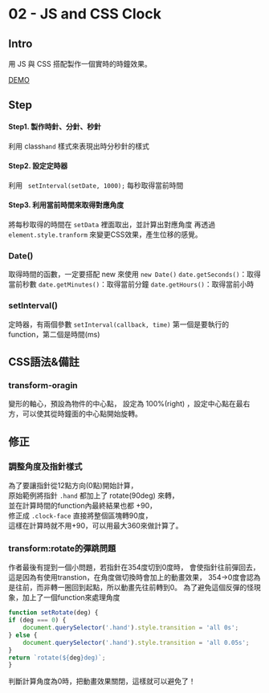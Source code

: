 # **02 - JS and CSS Clock**

## **Intro**

用 JS 與 CSS 搭配製作一個實時的時鐘效果。

[DEMO](https://syj0905.github.io/JavaScript30/02_JS-and-CSS-Clock/index-CloudSu.html)

## **Step**

#### Step1. 製作時針、分針、秒針
利用 class`hand` 樣式來表現出時分秒針的樣式

#### Step2. 設定定時器
利用 ` setInterval(setDate, 1000);` 每秒取得當前時間

#### Step3. 利用當前時間來取得對應角度
將每秒取得的時間在 `setData` 裡面取出，並計算出對應角度
再透過 `element.style.tranform` 來變更CSS效果，產生位移的感覺。

### **Date()**
取得時間的函數，一定要搭配 new 來使用 `new Date()`
`date.getSeconds()`：取得當前秒數
`date.getMinutes()`：取得當前分鐘
`date.getHours()`：取得當前小時

### **setInterval()**
定時器，有兩個參數 `setInterval(callback, time)`
第一個是要執行的function，第二個是時間(ms)

## **CSS語法&備註**

### **transform-oragin**
變形的軸心，預設為物件的中心點，
設定為 100%(right) ，設定中心點在最右方，可以使其從時鐘面的中心點開始旋轉。

## 修正

### 調整角度及指針樣式
為了要讓指針從12點方向(0點)開始計算，  
原始範例將指針 `.hand` 都加上了 rotate(90deg) 來轉，  
並在計算時間的function內最終結果也都 +90，  
修正成 `.clock-face` 直接將整個區塊轉90度，  
這樣在計算時就不用+90，可以用最大360來做計算了。

### transform:rotate的彈跳問題
作者最後有提到一個小問題，若指針在354度切到0度時，
會使指針往前彈回去，這是因為有使用transtion，在角度做切換時會加上的動畫效果，
354→0度會認為是往前，而非轉一圈回到起點，所以動畫先往前轉到0。
為了避免這個反彈的怪現象，加上了一個function來處理角度
````javascript
function setRotate(deg) {
if (deg === 0) {
    document.querySelector('.hand').style.transition = 'all 0s';
} else {
    document.querySelector('.hand').style.transition = 'all 0.05s';
}
return `rotate(${deg}deg)`;
}
````
判斷計算角度為0時，把動畫效果關閉，這樣就可以避免了！
